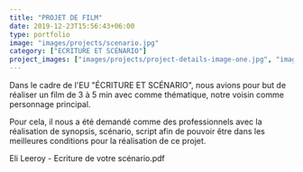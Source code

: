 ```yaml
---
title: "PROJET DE FILM"
date: 2019-12-23T15:56:43+06:00
type: portfolio
image: "images/projects/scenario.jpg"
category: ["ECRITURE ET SCÉNARIO"]
project_images: ["images/projects/project-details-image-one.jpg", "images/projects/project-details-image-two.jpg"]
---
```


Dans le cadre de l'EU "ÉCRITURE ET SCÉNARIO", nous avions pour but de réaliser un film de 3 à 5 min avec comme thématique, notre voisin comme personnage principal.

Pour cela, il nous a été demandé comme des professionnels avec la réalisation de synopsis, scénario, script afin de pouvoir être dans les meilleures conditions pour la réalisation de ce projet.

Eli Leeroy - Ecriture de votre scénario.pdf